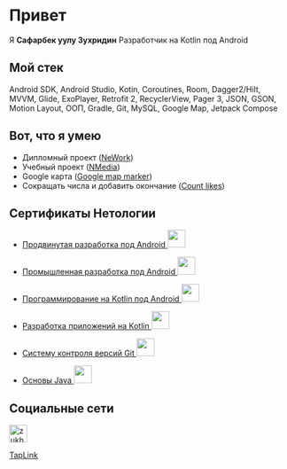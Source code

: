 <h1>Привет</h1>
Я <b>Сафарбек уулу Зухридин</b> Разработчик на Kotlin под Android

## Мой стек
Android SDK, Android Studio, Kotin, Coroutines, Room, Dagger2/Hilt, MVVM, Glide, ExoPlayer, Retrofit 2, RecyclerView, Pager 3, JSON, GSON, Motion Layout, ООП, Gradle, Git, MySQL, Google Map, Jetpack Compose

## Вот, что я умею
- Дипломный проект (<a href="https://github.com/zukh21/NeWork">NeWork</a>) <br>
- Учебный проект (<a href="https://github.com/zukh21/NMedia">NMedia</a>) <br>
- Google карта (<a href="https://github.com/zukh21/GoogleMapsMarker">Google map marker</a>) <br>
- Сокращать числа и добавить окончание (<a href="https://github.com/zukh21/count-likes/">Count likes</a>) <br>

## Сертификаты Нетологии
- <a href="https://u.netology.ru/backend/uploads/legacy/shared_diplomas/image/243717/c2461feef5196dd313bf23702a7384e9.png?ts=1674564943">Продвинутая разработка под Android         <img src="https://u.netology.ru/backend/uploads/legacy/shared_diplomas/image/243717/c2461feef5196dd313bf23702a7384e9.png?ts=1674564943" height="32"/></a>

- <a href="https://u.netology.ru/backend/uploads/legacy/shared_diplomas/image/214976/1fd6f75504158aaabd3dad015872e36d.png?ts=1668432955">Промышленная разработка под Android          <img src="https://u.netology.ru/backend/uploads/legacy/shared_diplomas/image/214976/1fd6f75504158aaabd3dad015872e36d.png?ts=1668432955" height="32"/></a>

- <a href="https://u.netology.ru/backend/uploads/legacy/shared_diplomas/image/179145/ca1d10e25d95a979639747e448f683d9.png?ts=1660213584">Программирование на Kotlin под Android         <img src="https://u.netology.ru/backend/uploads/legacy/shared_diplomas/image/179145/ca1d10e25d95a979639747e448f683d9.png?ts=1660213584" height="32"/></a>

- <a href="https://u.netology.ru/backend/uploads/legacy/shared_diplomas/image/159426/c6a3d0c8ed6c491789af9bc1b1e7cbda.png?ts=1655372127">Разработка приложений на Kotlin          <img src="https://u.netology.ru/backend/uploads/legacy/shared_diplomas/image/159426/c6a3d0c8ed6c491789af9bc1b1e7cbda.png?ts=1655372127" height="32"/></a> 

-  <a href="https://u.netology.ru/backend/uploads/legacy/shared_diplomas/image/144829/4fdfe054b28a0affc29ec972eee959be.png?ts=1651263379">Систему контроля версий Git         <img src="https://u.netology.ru/backend/uploads/legacy/shared_diplomas/image/144829/4fdfe054b28a0affc29ec972eee959be.png?ts=1651263379" height="32"/></a> 

-  <a href="https://u.netology.ru/backend/uploads/legacy/shared_diplomas/image/133555/ad924f0c0acf01f500b18460c06d0e9b.png?ts=1648150584">Основы Java         <img src="https://u.netology.ru/backend/uploads/legacy/shared_diplomas/image/133555/ad924f0c0acf01f500b18460c06d0e9b.png?ts=1648150584" height="32"/></a> 

## Социальные сети
<a href="https://instagram.com/zukh.kamchybekov"><img src="https://cdn-icons-png.flaticon.com/512/1384/1384015.png" alt="zukh.kamchybekov" height="32"/></a>

<a href="https://taplink.cc/zukhridinsafarbekuulu">TapLink</a>

